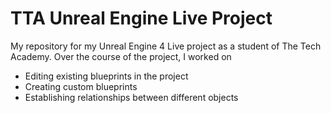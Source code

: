 # TTA Unreal Engine Live Project
My repository for my Unreal Engine 4 Live project as a student of The Tech Academy.
Over the course of the project, I worked on 

* Editing existing blueprints in the project
* Creating custom blueprints
* Establishing relationships between different objects
